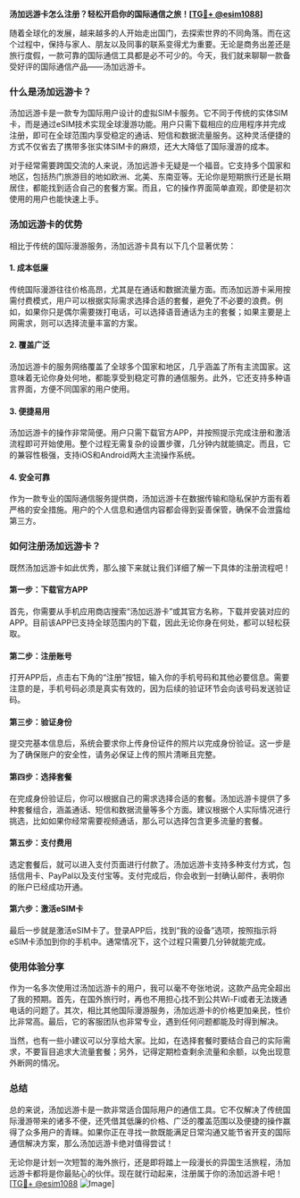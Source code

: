 **汤加远游卡怎么注册？轻松开启你的国际通信之旅！[[TG💪+ @esim1088](https://t.me/s/esim1088)]**

随着全球化的发展，越来越多的人开始走出国门，去探索世界的不同角落。而在这个过程中，保持与家人、朋友以及同事的联系变得尤为重要。无论是商务出差还是旅行度假，一款可靠的国际通信工具都是必不可少的。今天，我们就来聊聊一款备受好评的国际通信产品——汤加远游卡。

### 什么是汤加远游卡？

汤加远游卡是一款专为国际用户设计的虚拟SIM卡服务。它不同于传统的实体SIM卡，而是通过eSIM技术实现全球漫游功能。用户只需下载相应的应用程序并完成注册，即可在全球范围内享受稳定的通话、短信和数据流量服务。这种灵活便捷的方式不仅省去了携带多张实体SIM卡的麻烦，还大大降低了国际漫游的成本。

对于经常需要跨国交流的人来说，汤加远游卡无疑是一个福音。它支持多个国家和地区，包括热门旅游目的地如欧洲、北美、东南亚等。无论你是短期旅行还是长期居住，都能找到适合自己的套餐方案。而且，它的操作界面简单直观，即使是初次使用的用户也能快速上手。

### 汤加远游卡的优势

相比于传统的国际漫游服务，汤加远游卡具有以下几个显著优势：

#### 1. **成本低廉**
传统国际漫游往往价格高昂，尤其是在通话和数据流量方面。而汤加远游卡采用按需付费模式，用户可以根据实际需求选择合适的套餐，避免了不必要的浪费。例如，如果你只是偶尔需要拨打电话，可以选择语音通话为主的套餐；如果主要是上网需求，则可以选择流量丰富的方案。

#### 2. **覆盖广泛**
汤加远游卡的服务网络覆盖了全球多个国家和地区，几乎涵盖了所有主流国家。这意味着无论你身处何地，都能享受到稳定可靠的通信服务。此外，它还支持多种语言界面，方便不同国家的用户使用。

#### 3. **便捷易用**
汤加远游卡的操作非常简便。用户只需下载官方APP，并按照提示完成注册和激活流程即可开始使用。整个过程无需复杂的设置步骤，几分钟内就能搞定。而且，它的兼容性极强，支持iOS和Android两大主流操作系统。

#### 4. **安全可靠**
作为一款专业的国际通信服务提供商，汤加远游卡在数据传输和隐私保护方面有着严格的安全措施。用户的个人信息和通信内容都会得到妥善保管，确保不会泄露给第三方。

### 如何注册汤加远游卡？

既然汤加远游卡如此优秀，那么接下来就让我们详细了解一下具体的注册流程吧！

#### 第一步：下载官方APP
首先，你需要从手机应用商店搜索“汤加远游卡”或其官方名称，下载并安装对应的APP。目前该APP已支持全球范围内的下载，因此无论你身在何处，都可以轻松获取。

#### 第二步：注册账号
打开APP后，点击右下角的“注册”按钮，输入你的手机号码和其他必要信息。需要注意的是，手机号码必须是真实有效的，因为后续的验证环节会向该号码发送验证码。

#### 第三步：验证身份
提交完基本信息后，系统会要求你上传身份证件的照片以完成身份验证。这一步是为了确保账户的安全性，请务必保证上传的照片清晰且完整。

#### 第四步：选择套餐
在完成身份验证后，你可以根据自己的需求选择合适的套餐。汤加远游卡提供了多种套餐组合，涵盖通话、短信和数据流量等多个方面。建议根据个人实际情况进行挑选，比如如果你经常需要视频通话，那么可以选择包含更多流量的套餐。

#### 第五步：支付费用
选定套餐后，就可以进入支付页面进行付款了。汤加远游卡支持多种支付方式，包括信用卡、PayPal以及支付宝等。支付完成后，你会收到一封确认邮件，表明你的账户已经成功开通。

#### 第六步：激活eSIM卡
最后一步就是激活eSIM卡了。登录APP后，找到“我的设备”选项，按照指示将eSIM卡添加到你的手机中。通常情况下，这个过程只需要几分钟就能完成。

### 使用体验分享

作为一名多次使用过汤加远游卡的用户，我可以毫不夸张地说，这款产品完全超出了我的预期。首先，在国外旅行时，再也不用担心找不到公共Wi-Fi或者无法拨通电话的问题了。其次，相比其他国际漫游服务，汤加远游卡的价格更加亲民，性价比非常高。最后，它的客服团队也非常专业，遇到任何问题都能及时得到解决。

当然，也有一些小建议可以分享给大家。比如，在选择套餐时要结合自己的实际需求，不要盲目追求大流量套餐；另外，记得定期检查剩余流量和余额，以免出现意外断网的情况。

### 总结

总的来说，汤加远游卡是一款非常适合国际用户的通信工具。它不仅解决了传统国际漫游带来的诸多不便，还凭借其低廉的价格、广泛的覆盖范围以及便捷的操作赢得了众多用户的青睐。如果你正在寻找一款既能满足日常沟通又能节省开支的国际通信解决方案，那么汤加远游卡绝对值得尝试！

无论你是计划一次短暂的海外旅行，还是即将踏上一段漫长的异国生活旅程，汤加远游卡都将是你最贴心的伙伴。现在就行动起来，注册属于你的汤加远游卡吧！[[TG💪+ @esim1088](https://t.me/s/esim1088) ![Image](https://i.postimg.cc/4NQfJmqS/Snipaste-2025-05-13-00-14-12.png)]